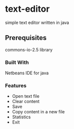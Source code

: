 # text-editor
simple text editor written in java

## Prerequisites
commons-io-2.5 library

### Built With
Netbeans IDE for java

### Features
- Open text file
- Clear content
- Save 
- Copy content in a new file
- Statistics
- Exit
